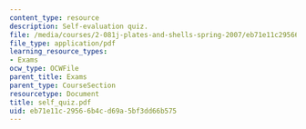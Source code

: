 ```yaml
---
content_type: resource
description: Self-evaluation quiz.
file: /media/courses/2-081j-plates-and-shells-spring-2007/eb71e11c29566b4cd69a5bf3dd66b575_self_quiz.pdf
file_type: application/pdf
learning_resource_types:
- Exams
ocw_type: OCWFile
parent_title: Exams
parent_type: CourseSection
resourcetype: Document
title: self_quiz.pdf
uid: eb71e11c-2956-6b4c-d69a-5bf3dd66b575
---
```

